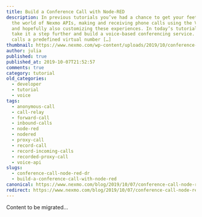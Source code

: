 ```yaml
---
title: Build a Conference Call with Node-RED
description: In previous tutorials you’ve had a chance to get your feet wet in
  the world of Nexmo APIs, making and receiving phone calls using the Voice API,
  and hopefully also customizing these experiences. In today’s tutorial, we’ll
  take it a step further and build a voice-based conferencing service. The user
  calls a predefined virtual number […]
thumbnail: https://www.nexmo.com/wp-content/uploads/2019/10/conference-call-node-red-featured.png
author: julia
published: true
published_at: 2019-10-07T21:52:57
comments: true
category: tutorial
old_categories:
  - developer
  - tutorial
  - voice
tags:
  - anonymous-call
  - call-relay
  - forward-call
  - inbound-calls
  - node-red
  - nodered
  - proxy-call
  - record-call
  - record-incoming-calls
  - recorded-proxy-call
  - voice-api
slugs:
  - conference-call-node-red-dr
  - build-a-conference-call-with-node-red
canonical: https://www.nexmo.com/blog/2019/10/07/conference-call-node-red-dr
redirect: https://www.nexmo.com/blog/2019/10/07/conference-call-node-red-dr
---
```

Content to be migrated...